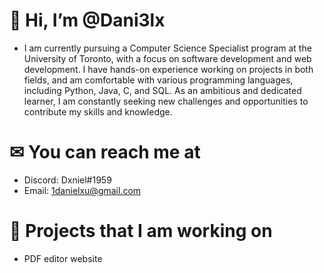 # 👋 Hi, I’m @Dani3lx
- I am currently pursuing a Computer Science Specialist program at the University of Toronto, with a focus on software development and web development. I have hands-on experience working on projects in both fields, and am comfortable with various programming languages, including Python, Java, C, and SQL. As an ambitious and dedicated learner, I am constantly seeking new challenges and opportunities to contribute my skills and knowledge.

# ✉ You can reach me at
- Discord: Dxniel#1959
- Email: 1danielxu@gmail.com

# 💼 Projects that I am working on
- PDF editor website
